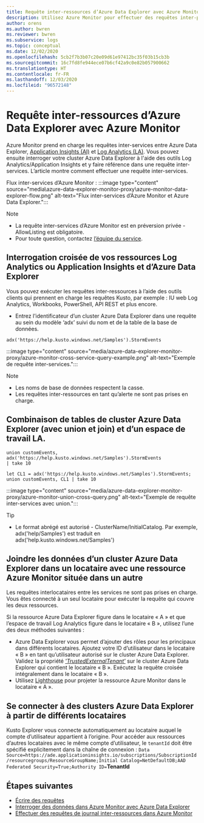 ```yaml
---
title: Requête inter-ressources d’Azure Data Explorer avec Azure Monitor
description: Utilisez Azure Monitor pour effectuer des requêtes inter-produits entre Azure Data Explorer, des espaces de travail Log Analytics et des applications Application Insights classiques dans Azure Monitor.
author: orens
ms.author: bwren
ms.reviewer: bwren
ms.subservice: logs
ms.topic: conceptual
ms.date: 12/02/2020
ms.openlocfilehash: 5cb2f7b3b07c20e09d61e97412bc35f03b15cb3b
ms.sourcegitcommit: 16c7fd8fe944ece07b6cf42a9c0e82b057900662
ms.translationtype: HT
ms.contentlocale: fr-FR
ms.lasthandoff: 12/03/2020
ms.locfileid: "96572148"
---
```

# <a name="cross-resource-query-azure-data-explorer-using-azure-monitor"></a>Requête inter-ressources d’Azure Data Explorer avec Azure Monitor
Azure Monitor prend en charge les requêtes inter-services entre Azure Data Explorer, [Application Insights (AI)](/azure/azure-monitor/app/app-insights-overview) et [Log Analytics (LA)](/azure/azure-monitor/platform/data-platform-logs). Vous pouvez ensuite interroger votre cluster Azure Data Explorer à l'aide des outils Log Analytics/Application Insights et y faire référence dans une requête inter-services. L’article montre comment effectuer une requête inter-services.

Flux inter-services d’Azure Monitor : :::image type="content" source="media\azure-data-explorer-monitor-proxy\azure-monitor-data-explorer-flow.png" alt-text="Flux inter-services d’Azure Monitor et Azure Data Explorer.":::

>[!NOTE]
>* La requête inter-services d’Azure Monitor est en préversion privée - AllowListing est obligatoire.
>* Pour toute question, contactez [l’équipe du service](mailto:ADXProxy@microsoft.com).
## <a name="cross-query-your-log-analytics-or-application-insights-resources-and-azure-data-explorer"></a>Interrogation croisée de vos ressources Log Analytics ou Application Insights et d’Azure Data Explorer

Vous pouvez exécuter les requêtes inter-ressources à l’aide des outils clients qui prennent en charge les requêtes Kusto, par exemple : IU web Log Analytics, Workbooks, PowerShell, API REST et plus encore.

* Entrez l’identificateur d’un cluster Azure Data Explorer dans une requête au sein du modèle ‘adx’ suivi du nom et de la table de la base de données.

```kusto
adx('https://help.kusto.windows.net/Samples').StormEvents
```
:::image type="content" source="media/azure-data-explorer-monitor-proxy/azure-monitor-cross-service-query-example.png" alt-text="Exemple de requête inter-services.":::

> [!NOTE]
>* Les noms de base de données respectent la casse.
>* Les requêtes inter-ressources en tant qu’alerte ne sont pas prises en charge.
## <a name="combining-azure-data-explorer-cluster-tables-using-union-and-join-with-la-workspace"></a>Combinaison de tables de cluster Azure Data Explorer (avec union et join) et d’un espace de travail LA.

```kusto
union customEvents, adx('https://help.kusto.windows.net/Samples').StormEvents
| take 10
```
```kusto
let CL1 = adx('https://help.kusto.windows.net/Samples').StormEvents;
union customEvents, CL1 | take 10
```
:::image type="content" source="media/azure-data-explorer-monitor-proxy/azure-monitor-union-cross-query.png" alt-text="Exemple de requête inter-services avec union.":::

>[!Tip]
>* Le format abrégé est autorisé - ClusterName/InitialCatalog. Par exemple, adx('help/Samples') est traduit en adx('help.kusto.windows.net/Samples')
## <a name="join-data-from-an-azure-data-explorer-cluster-in-one-tenant-with-an-azure-monitor-resource-in-another"></a>Joindre les données d’un cluster Azure Data Explorer dans un locataire avec une ressource Azure Monitor située dans un autre

Les requêtes interlocataires entre les services ne sont pas prises en charge. Vous êtes connecté à un seul locataire pour exécuter la requête qui couvre les deux ressources.

Si la ressource Azure Data Explorer figure dans le locataire « A » et que l’espace de travail Log Analytics figure dans le locataire « B », utilisez l’une des deux méthodes suivantes :

*  Azure Data Explorer vous permet d’ajouter des rôles pour les principaux dans différents locataires. Ajoutez votre ID d’utilisateur dans le locataire « B » en tant qu’utilisateur autorisé sur le cluster Azure Data Explorer. Validez la propriété *['TrustedExternalTenant'](https://docs.microsoft.com/powershell/module/az.kusto/update-azkustocluster)* sur le cluster Azure Data Explorer qui contient le locataire « B ». Exécutez la requête croisée intégralement dans le locataire « B ».
*  Utilisez [Lighthouse](https://docs.microsoft.com/azure/lighthouse/) pour projeter la ressource Azure Monitor dans le locataire « A ».
## <a name="connect-to-azure-data-explorer-clusters-from-different-tenants"></a>Se connecter à des clusters Azure Data Explorer à partir de différents locataires

Kusto Explorer vous connecte automatiquement au locataire auquel le compte d’utilisateur appartient à l’origine. Pour accéder aux ressources d’autres locataires avec le même compte d’utilisateur, le `tenantId` doit être spécifié explicitement dans la chaîne de connexion : `Data Source=https://ade.applicationinsights.io/subscriptions/SubscriptionId/resourcegroups/ResourceGroupName;Initial Catalog=NetDefaultDB;AAD Federated Security=True;Authority ID=`**TenantId**

## <a name="next-steps"></a>Étapes suivantes
* [Écrire des requêtes](https://docs.microsoft.com/azure/data-explorer/write-queries)
* [Interroger des données dans Azure Monitor avec Azure Data Explorer](https://docs.microsoft.com/azure/data-explorer/query-monitor-data)
* [Effectuer des requêtes de journal inter-ressources dans Azure Monitor](https://docs.microsoft.com/azure/azure-monitor/log-query/cross-workspace-query)
